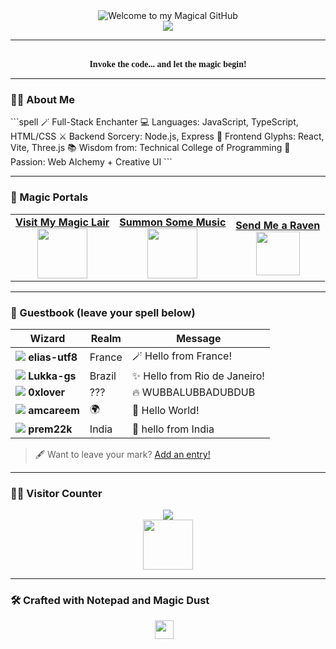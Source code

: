 
<!-- Header -->
<div align="center">
  <img src="https://github.com/iqumorus/iqumorus/images/gitHubPreviewGif.gif" alt="Welcome to my Magical GitHub" />
  <br />
  <img src="https://readme-typing-svg.herokuapp.com?font=Fira+Code&duration=4000&color=00FF00&center=true&vCenter=true&lines=🧙‍♂️+I+am+a+Wizard+of+Code!;✨+Spells+in+JS,+Potions+in+Node.js" />
</div>

---

<div align="center">
  <br />
  <strong style="font-family:serif;">Invoke the code... and let the magic begin!</strong>
</div>

---

### 🧙‍♂️ About Me

\`\`\`spell
🪄 Full-Stack Enchanter
💻 Languages: JavaScript, TypeScript, HTML/CSS
⚔️ Backend Sorcery: Node.js, Express
🏰 Frontend Glyphs: React, Vite, Three.js
📚 Wisdom from: Technical College of Programming
🧪 Passion: Web Alchemy + Creative UI
\`\`\`

---

### 🔮 Magic Portals

<table>
<tr>
<td align="center">
<a href="https://your-website.com">
<strong>Visit My Magic Lair</strong><br/>
<img src="https://www.animatedimages.org/data/media/56/animated-globe-image-0006.gif" height="80">
</a>
</td>

<td align="center">
<a href="https://open.spotify.com/playlist/37i9dQZF1DX3WvGXE8FqYX">
<strong>Summon Some Music</strong><br/>
<img src="https://www.animatedimages.org/data/media/562/animated-music-image-0051.gif" height="80">
</a>
</td>

<td align="center">
<a href="mailto:your@email.com">
<strong>Send Me a Raven</strong><br/>
<img src="https://i.gifer.com/YkJj.gif" height="70">
</a>
</td>
</tr>
</table>

---

### 📜 Guestbook (leave your spell below)

| Wizard | Realm | Message |
|---|---|---|
| ![](https://avatars.githubusercontent.com/u/79870068?s=24) **elias-utf8** | France | 🪄 Hello from France! |
| ![](https://avatars.githubusercontent.com/u/132715602?s=24) **Lukka-gs** | Brazil | ✨ Hello from Rio de Janeiro! |
| ![](https://avatars.githubusercontent.com/u/210089683?s=24) **0xlover** | ??? | 🔥 WUBBALUBBADUBDUB |
| ![](https://avatars.githubusercontent.com/u/68745704?s=24) **amcareem** | 🌍 | 🌟 Hello World! |
| ![](https://avatars.githubusercontent.com/u/165256944?s=24) **prem22k** | India | 🧘 hello from India |

> 🖋️ Want to leave your mark? [Add an entry!](https://github.com/YOUR_USERNAME/YOUR_REPO/issues)

---

### 🧙‍♂️ Visitor Counter

<div align="center">
  <img src="https://profile-counter.glitch.me/YOUR_USERNAME/count.svg" />
  <br />
  <img src="https://i.pinimg.com/originals/d2/9b/c7/d29bc785aa053f08ab95b33be26386e9.gif" height="80">
</div>

---

### 🛠️ Crafted with Notepad and Magic Dust

<div align="center">
  <img src="https://raw.githubusercontent.com/BrunnerLivio/brunnerlivio/master/images/notepad.gif" height="30" />
  <span>&nbsp;&nbsp;</span>
